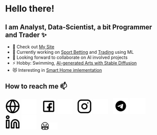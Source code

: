 # Hello there!

## I am Analyst, Data-Scientist, a bit Programmer and Trader ✨

- 🔭 Check out [My Site][website]
- 🌱 Currently working on [Sport Betting](https://frants.tech/ml_sport) and [Trading](https://frants.tech/trade4me) using ML
- 👯 Looking forward to collaborate on AI involved projects
- ⚡ Hobby: Swimming, [AI-generated Arts with Stable Diffusion](https://frants.tech/sd_art)
- 😻 Interesting in [Smart Home imlementation](https://frants.tech/ihome)

## How to reach me 📫

[![website](./img/globe-light.svg)](https://frants.tech#gh-light-mode-only)
[![website](./img/globe-dark.svg)](https://frants.tech#gh-dark-mode-only)
&nbsp;&nbsp;
[![facebook](./img/facebook-light.svg)](https://facebook.com/alexander_frantsev#gh-light-mode-only)
[![facebook](./img/facebook-dark.svg)](https://facebook.com/alexander_frantsev#gh-dark-mode-only)
&nbsp;&nbsp;
[![instagram](./img/instagram-light.svg)](https://instagram.com/asfrants#gh-light-mode-only)
[![instagram](./img/instagram-dark.svg)](https://instagram.com/asfrants#gh-dark-mode-only)
&nbsp;&nbsp;
[![telegram](./img/telegram-light.svg)](https://t.me/as_frantsev#gh-light-mode-only)
[![telegram](./img/telegram-dark.svg)](https://t.me/as_frantsev#gh-dark-mode-only)
&nbsp;&nbsp;
[![linkedin](./img/linkedin-light.svg)](https://linkedin.com/in/asfrantsev#gh-light-mode-only)
[![linkedin](./img/linkedin-dark.svg)](https://linkedin.com/in/asfrantsev#gh-dark-mode-only)
&nbsp;&nbsp;
[![huggingface](./img/huggingface-light.png)](https://huggingface.co/asFrants#gh-light-mode-only)
[![huggingface](./img/huggingface-dark.png)](https://huggingface.co/asFrants#gh-dark-mode-only)

[website]: https://frants.tech
[facebook]: https://facebook.com/alexander_frantsev
[instagram]: https://instagram.com/asfrants
[telegram]: https://t.me/as_frantsev
[linkedin]: https://linkedin.com/in/asfrantsev
[huggingface]: https://huggingface.co/asFrants
